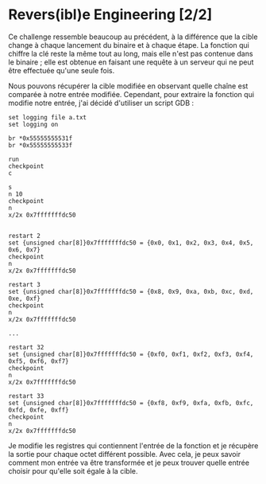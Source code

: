 
# Revers(ibl)e Engineering [2/2]

Ce challenge ressemble beaucoup au précédent, à la différence que la cible change à chaque lancement du binaire et à chaque étape. La fonction qui chiffre la clé reste la même tout au long, mais elle n'est pas contenue dans le binaire ; elle est obtenue en faisant une requête à un serveur qui ne peut être effectuée qu'une seule fois.

Nous pouvons récupérer la cible modifiée en observant quelle chaîne est comparée à notre entrée modifiée. Cependant, pour extraire la fonction qui modifie notre entrée, j'ai décidé d'utiliser un script GDB :


```
set logging file a.txt
set logging on

br *0x55555555531f
br *0x55555555533f

run
checkpoint
c

s
n 10 
checkpoint
n
x/2x 0x7fffffffdc50


restart 2
set {unsigned char[8]}0x7fffffffdc50 = {0x0, 0x1, 0x2, 0x3, 0x4, 0x5, 0x6, 0x7}
checkpoint
n 
x/2x 0x7fffffffdc50 

restart 3
set {unsigned char[8]}0x7fffffffdc50 = {0x8, 0x9, 0xa, 0xb, 0xc, 0xd, 0xe, 0xf}
checkpoint
n 
x/2x 0x7fffffffdc50 

...

restart 32
set {unsigned char[8]}0x7fffffffdc50 = {0xf0, 0xf1, 0xf2, 0xf3, 0xf4, 0xf5, 0xf6, 0xf7}
checkpoint
n 
x/2x 0x7fffffffdc50 

restart 33
set {unsigned char[8]}0x7fffffffdc50 = {0xf8, 0xf9, 0xfa, 0xfb, 0xfc, 0xfd, 0xfe, 0xff}
checkpoint
n 
x/2x 0x7fffffffdc50 

```

Je modifie les registres qui contiennent l'entrée de la fonction et je récupère la sortie pour chaque octet différent possible. Avec cela, je peux savoir comment mon entrée va être transformée et je peux trouver quelle entrée choisir pour qu'elle soit égale à la cible.
